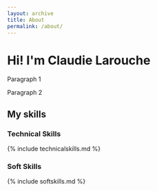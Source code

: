 ```yaml
---
layout: archive
title: About
permalink: /about/
---
```


# Hi! I'm Claudie Larouche
Paragraph 1

Paragraph 2

## My skills

### Technical Skills

{% include technicalskills.md %}

### Soft Skills

{% include softskills.md %}
